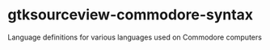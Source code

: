 # gtksourceview-commodore-syntax
Language definitions for various languages used on Commodore computers
